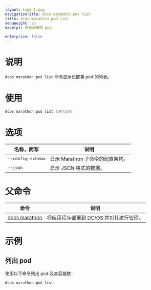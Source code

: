 ```yaml
---
layout: layout.pug
navigationTitle: dcos marathon pod list
title: dcos marathon pod list
menuWeight: 25
excerpt: 查看部署的 pod

enterprise: false
---
```


# 说明
`dcos marathon pod list` 命令显示已部署 pod 的列表。

# 使用

```bash
dcos marathon pod list [OPTION]
```

# 选项

| 名称，简写 | 说明 |
|---------|-------------|
| `--config-schema` | 显示 Marathon 子命令的配置架构。|
| `--json` | 显示 JSON 格式的数据。|

# 父命令

| 命令 | 说明 |
|---------|-------------|
| [dcos marathon](/dcos/cn/1.11/cli/command-reference/dcos-marathon/) | 将应用程序部署到 DC/OS 并对其进行管理。|

# 示例

## 列出 pod
使用以下命令列出 pod 及其容器数：
```
dcos marathon pod list
```
